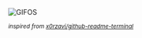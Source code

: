 <div align="justify">
<picture>
    <source media="(prefers-color-scheme: dark)" srcset="https://i.ibb.co/VL8xbSD/output-gif.gif">
    <source media="(prefers-color-scheme: light)" srcset="https://i.ibb.co/VL8xbSD/output-gif.gif">
    <img alt="GIFOS" src="https://i.ibb.co/VL8xbSD/output-gif.gif">
</picture>

<sub><i>inspired from [x0rzavi/github-readme-terminal](https://github.com/x0rzavi/github-readme-terminal)</i></sub>

</div>

<!-- Image deletion URL: https://ibb.co/p1pQNzZ/c8bb9899c03662a1af3b5f94c633d15e -->